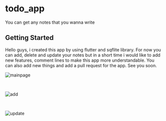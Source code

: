 # todo_app

You can get any notes that you wanna write

## Getting Started

Hello guys, i created this app by using flutter and sqflite library. For now you can add, delete and update your notes but in a short time i would like to add new features, comment lines to make this app more understandable. You can also add new things and add a pull request for the app. See you soon.

![mainpage](https://user-images.githubusercontent.com/34074484/68206740-92aacb00-ffde-11e9-8932-6344c74292ec.png)

<br>

![add](https://user-images.githubusercontent.com/34074484/68206747-93dbf800-ffde-11e9-99fa-1dc7223c77db.png)

<br>

![update](https://user-images.githubusercontent.com/34074484/68206756-963e5200-ffde-11e9-9d7e-b2186b6714d4.png)

<br>




